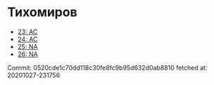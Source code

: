 # Тихомиров
- [23: AC](23.md)
- [24: AC](24.md)
- [25: NA](25.md)
- [26: NA](26.md)

Commit: 0520cde1c70dd118c30fe8fc9b95d632d0ab8810
 fetched at: 20201027-231756
